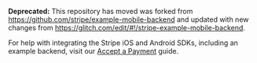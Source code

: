 **Deprecated:** This repository has moved was forked from https://github.com/stripe/example-mobile-backend and updated with new changes from https://glitch.com/edit/#!/stripe-example-mobile-backend.

For help with integrating the Stripe iOS and Android SDKs, including an example backend, visit our [Accept a Payment](https://stripe.com/docs/payments/accept-a-payment?platform=ios) guide.
